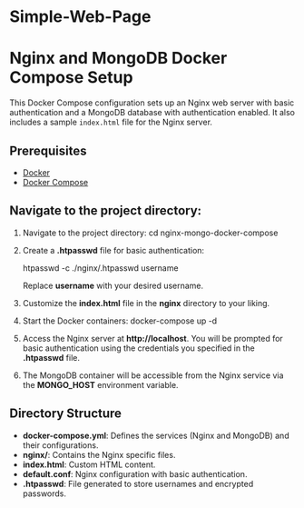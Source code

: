 # Simple-Web-Page
# Nginx and MongoDB Docker Compose Setup

This Docker Compose configuration sets up an Nginx web server with basic authentication and a MongoDB database with authentication enabled. It also includes a sample `index.html` file for the Nginx server.

## Prerequisites

- [Docker](https://docs.docker.com/get-docker/)
- [Docker Compose](https://docs.docker.com/compose/install/)


## Navigate to the project directory:
1. Navigate to the project directory:
   cd nginx-mongo-docker-compose

2. Create a **.htpasswd** file for basic authentication:
   
   htpasswd -c ./nginx/.htpasswd username
   
   Replace **username** with your desired username.
4. Customize the **index.html** file in the **nginx** directory to your       liking.

5. Start the Docker containers:
   docker-compose up -d
6. Access the Nginx server at **http://localhost**. You will be prompted 
   for basic authentication using the credentials you specified in the 
   **.htpasswd** file.

7. The MongoDB container will be accessible from the Nginx service via the 
   **MONGO_HOST** environment variable.

## Directory Structure
- **docker-compose.yml**: Defines the services (Nginx and MongoDB) and their configurations.
- **nginx/**: Contains the Nginx specific files.
- **index.html**: Custom HTML content.
- **default.conf**: Nginx configuration with basic authentication.
- **.htpasswd**: File generated to store usernames and encrypted passwords.





